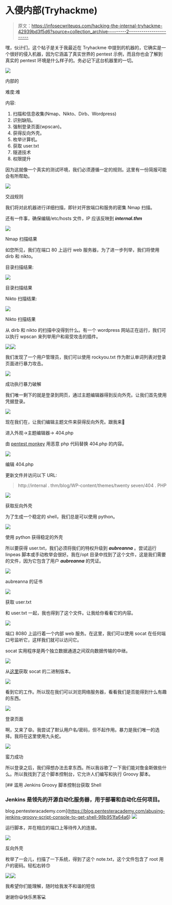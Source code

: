 # 入侵内部(Tryhackme)

> 原文：<https://infosecwriteups.com/hacking-the-internal-tryhackme-42939bd3f5d6?source=collection_archive---------2----------------------->

嘿，伙计们，这个帖子是关于我最近在 Tryhackme 中提到的机器的，它确实是一个很好的侵入机器，因为它涵盖了真实世界的 pentest 示例，而且你也会了解到真实的 pentest 环境是什么样子的。务必记下这台机器里的一切。

![](img/eb25e9d93cacdede143865d9a8ae8d5d.png)

内部的

难度:难

内容:

1.  扫描和信息收集(Nmap、Nikto、Dirb、Wordpress)
2.  识别缺陷。
3.  强制登录页面(wpscan)。
4.  获得反向外壳。
5.  枚举计算机。
6.  获取 user.txt
7.  隧道技术
8.  权限提升

因为这就像一个真实的测试环境，我们必须遵循一定的规则。这里有一份简报可能会有所帮助。

![](img/7f460e6a8117cafb37a4599874f03c42.png)

交战规则

我们将对此机器进行详细扫描，即针对开放端口和服务的密集 Nmap 扫描。

还有一件事，确保编辑/etc/hosts 文件，IP 应该反映到 ***internal.thm***

![](img/8176f7f181fdff39ffc40f2304fc721b.png)

Nmap 扫描结果

如您所见，我们在端口 80 上运行 web 服务器，为了进一步列举，我们将使用 dirb 和 nikto。

目录扫描结果:

![](img/87f3461da9e5abe59bddc956bcb82d6f.png)

目录扫描结果

Nikto 扫描结果:

![](img/2e2031994b0e0b7e72a4cdd96e4e8e15.png)

Nikto 扫描结果

从 dirb 和 nikto 的扫描中没得到什么。有一个 wordpress 网站正在运行，我们可以执行 wpscan 来列举用户和易受攻击的插件。

![](img/d0cc16ad1232ad9211d2548e91793646.png)![](img/bf496a24eddebdc9669a2d3e12dc805f.png)

我们发现了一个用户管理员，我们可以使用 rockyou.txt 作为默认单词列表对登录页面进行暴力攻击。

![](img/ddfdda1253c1874b64a5a03fa57884cd.png)

成功执行暴力破解

我们唯一剩下的就是登录到网页，通过主题编辑器得到反向外壳。让我们首先使用凭据登录。

![](img/4454c30a25f3393677c800b90d494b09.png)

现在我们在，让我们编辑主题文件来获得反向外壳。跟我来🚀

进入外观->主题编辑器-> 404.php

由 [pentest monkey](https://github.com/pentestmonkey/php-reverse-shell) 用恶意 php 代码替换 404.php 的内容。

![](img/b2524e1177c6e088aff79c465b1a7763.png)

编辑 404.php

更新文件并访问以下 URL:

> http://internal . thm/blog/WP-content/themes/twenty seven/404 . PHP

![](img/aa9838312e5e660f96da5ef43d9d8077.png)

获取反向外壳

为了生成一个稳定的 shell，我们总是可以使用 python。

![](img/1642c1a6aa13f2e51e9198f767d462f3.png)

使用 python 获得稳定的外壳

所以要获得 user.txt，我们必须将我们的特权升级到 ***aubreanna*** 。尝试运行 linpeas 脚本或手动枚举会很好。我在/opt 目录中找到了这个文件，这是我们需要的文件，因为它包含了用户 ***aubreanna*** 的凭证。

![](img/8eb82a584e2f5f37dae413fec2fff196.png)

aubreanna 的证书

![](img/e0024c0d7d76b3fea745c6a213cd5be2.png)

获取 user.txt

和 user.txt 一起，我也得到了这个文件。让我给你看看它的内容。

![](img/dc7aa60eac3b512a26be10fb51e374c5.png)

端口 8080 上运行着一个内部 web 服务。在这里，我们可以使用 socat 在任何端口号监听它，这样我们就可以访问它。

socat 实用程序是两个独立数据通道之间双向数据传输的中继。

![](img/27cbacd9f6b6bef0d889169381ffb850.png)

从[这里](https://github.com/andrew-d/static-binaries/blob/master/binaries/linux/x86_64/socat)获取 socat 的二进制版本。

![](img/4d401e7f220c96bfc34eaeb1afd847f1.png)

看到它的工作。所以现在我们可以浏览网络服务器，看看我们是否能得到什么有趣的东西。

![](img/9dd6044c47aed8b4e908943f5ec22798.png)

登录页面

啊，又来了😧。我尝试了默认用户名/密码，但不起作用。暴力是我们唯一的选择。我将在这里使用九头蛇。

![](img/b15a530910ba02ae20ad9fa146dce911.png)

蛮力成功

所以登录之后，我们得想办法去拿东西。所以我谷歌了一下我们能对詹金斯做些什么。所以我找到了这个脚本控制台，它允许人们编写和执行 Groovy 脚本。

[](https://blog.pentesteracademy.com/abusing-jenkins-groovy-script-console-to-get-shell-98b951fa64a6) [## 滥用 Jenkins Groovy 脚本控制台获取 Shell

### Jenkins 是领先的开源自动化服务器，用于部署和自动化任何项目。

blog.pentesteracademy.com](https://blog.pentesteracademy.com/abusing-jenkins-groovy-script-console-to-get-shell-98b951fa64a6) ![](img/d74f9dbec961092bfe7a2e43a22e1667.png)

运行脚本，并在相应的端口上等待传入的连接。

![](img/5c38607b239f8df46c58f241e469ae0c.png)

反向外壳

枚举了一会儿，扫描了一下系统，得到了这个 note.txt，这个文件包含了 root 用户的密码。轻松右转😙

![](img/802163d8f636f53567791dc15a742418.png)![](img/0e584ed7b56288cf83468bef8e4e2138.png)

我希望你们能理解，随时给我发不和谐的短信

谢谢你😃快乐黑客💻